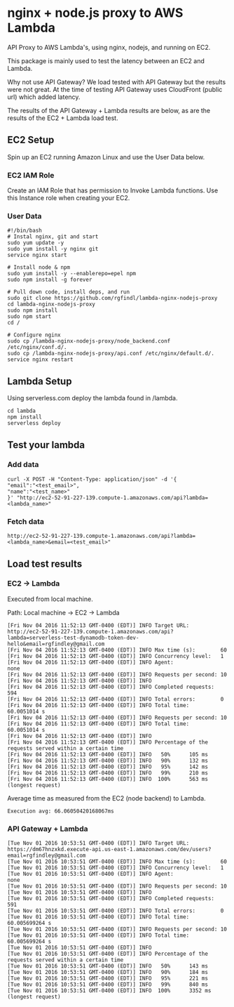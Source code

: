 # nginx + node.js proxy to AWS Lambda
API Proxy to AWS Lambda's, using nginx, nodejs, and running on EC2.

This package is mainly used to test the latency between an EC2 and Lambda.

Why not use API Gateway?  We load tested with API Gateway but the results were not great.  At the time of testing
API Gateway uses CloudFront (public url) which added latency.

The results of the API Gateway + Lambda results are below, as are the results of the EC2 + Lambda load test.

## EC2 Setup
Spin up an EC2 running Amazon Linux and use the User Data below.

### EC2 IAM Role
Create an IAM Role that has permission to Invoke Lambda functions.
Use this Instance role when creating your EC2.

### User Data
```
#!/bin/bash
# Instal nginx, git and start
sudo yum update -y
sudo yum install -y nginx git
service nginx start

# Install node & npm
sudo yum install -y --enablerepo=epel npm
sudo npm install -g forever

# Pull down code, install deps, and run
sudo git clone https://github.com/rgfindl/lambda-nginx-nodejs-proxy
cd lambda-nginx-nodejs-proxy
sudo npm install
sudo npm start
cd /

# Configure nginx
sudo cp /lambda-nginx-nodejs-proxy/node_backend.conf /etc/nginx/conf.d/.
sudo cp /lambda-nginx-nodejs-proxy/api.conf /etc/nginx/default.d/.
service nginx restart
```

## Lambda Setup
Using serverless.com deploy the lambda found in /lambda.
```
cd lambda
npm install
serverless deploy
```

## Test your lambda

### Add data
```
curl -X POST -H "Content-Type: application/json" -d '{
"email":"<test_email>",
"name":"<test_name>"
}' "http://ec2-52-91-227-139.compute-1.amazonaws.com/api?lambda=<lambda_name>"
```

### Fetch data
```
http://ec2-52-91-227-139.compute-1.amazonaws.com/api?lambda=<lambda_name>&email=<test_email>"
```

## Load test results
### EC2 -> Lambda
Executed from local machine.

Path: Local machine -> EC2 -> Lambda

```
[Fri Nov 04 2016 11:52:13 GMT-0400 (EDT)] INFO Target URL:          http://ec2-52-91-227-139.compute-1.amazonaws.com/api?lambda=serverless-test-dynamodb-token-dev-hello&email=rgfindley@gmail.com
[Fri Nov 04 2016 11:52:13 GMT-0400 (EDT)] INFO Max time (s):        60
[Fri Nov 04 2016 11:52:13 GMT-0400 (EDT)] INFO Concurrency level:   1
[Fri Nov 04 2016 11:52:13 GMT-0400 (EDT)] INFO Agent:               none
[Fri Nov 04 2016 11:52:13 GMT-0400 (EDT)] INFO Requests per second: 10
[Fri Nov 04 2016 11:52:13 GMT-0400 (EDT)] INFO
[Fri Nov 04 2016 11:52:13 GMT-0400 (EDT)] INFO Completed requests:  594
[Fri Nov 04 2016 11:52:13 GMT-0400 (EDT)] INFO Total errors:        0
[Fri Nov 04 2016 11:52:13 GMT-0400 (EDT)] INFO Total time:          60.0051014 s
[Fri Nov 04 2016 11:52:13 GMT-0400 (EDT)] INFO Requests per second: 10
[Fri Nov 04 2016 11:52:13 GMT-0400 (EDT)] INFO Total time:          60.0051014 s
[Fri Nov 04 2016 11:52:13 GMT-0400 (EDT)] INFO
[Fri Nov 04 2016 11:52:13 GMT-0400 (EDT)] INFO Percentage of the requests served within a certain time
[Fri Nov 04 2016 11:52:13 GMT-0400 (EDT)] INFO   50%      105 ms
[Fri Nov 04 2016 11:52:13 GMT-0400 (EDT)] INFO   90%      132 ms
[Fri Nov 04 2016 11:52:13 GMT-0400 (EDT)] INFO   95%      142 ms
[Fri Nov 04 2016 11:52:13 GMT-0400 (EDT)] INFO   99%      210 ms
[Fri Nov 04 2016 11:52:13 GMT-0400 (EDT)] INFO  100%      563 ms (longest request)
```

Average time as measured from the EC2 (node backend) to Lambda.
```
Execution avg: 66.06050420168067ms
```

### API Gateway + Lambda
```
[Tue Nov 01 2016 10:53:51 GMT-0400 (EDT)] INFO Target URL:          https://dm67hnzxkd.execute-api.us-east-1.amazonaws.com/dev/users?email=rgfindley@gmail.com
[Tue Nov 01 2016 10:53:51 GMT-0400 (EDT)] INFO Max time (s):        60
[Tue Nov 01 2016 10:53:51 GMT-0400 (EDT)] INFO Concurrency level:   1
[Tue Nov 01 2016 10:53:51 GMT-0400 (EDT)] INFO Agent:               none
[Tue Nov 01 2016 10:53:51 GMT-0400 (EDT)] INFO Requests per second: 10
[Tue Nov 01 2016 10:53:51 GMT-0400 (EDT)] INFO
[Tue Nov 01 2016 10:53:51 GMT-0400 (EDT)] INFO Completed requests:  591
[Tue Nov 01 2016 10:53:51 GMT-0400 (EDT)] INFO Total errors:        0
[Tue Nov 01 2016 10:53:51 GMT-0400 (EDT)] INFO Total time:          60.005699264 s
[Tue Nov 01 2016 10:53:51 GMT-0400 (EDT)] INFO Requests per second: 10
[Tue Nov 01 2016 10:53:51 GMT-0400 (EDT)] INFO Total time:          60.005699264 s
[Tue Nov 01 2016 10:53:51 GMT-0400 (EDT)] INFO
[Tue Nov 01 2016 10:53:51 GMT-0400 (EDT)] INFO Percentage of the requests served within a certain time
[Tue Nov 01 2016 10:53:51 GMT-0400 (EDT)] INFO   50%      143 ms
[Tue Nov 01 2016 10:53:51 GMT-0400 (EDT)] INFO   90%      184 ms
[Tue Nov 01 2016 10:53:51 GMT-0400 (EDT)] INFO   95%      221 ms
[Tue Nov 01 2016 10:53:51 GMT-0400 (EDT)] INFO   99%      840 ms
[Tue Nov 01 2016 10:53:51 GMT-0400 (EDT)] INFO  100%      3352 ms (longest request)
```